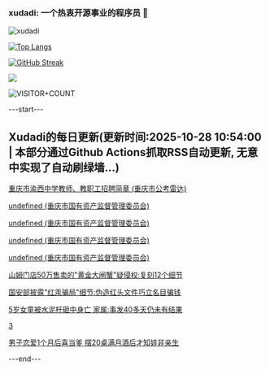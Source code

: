 ### xudadi: 一个热衷开源事业的程序员 👋

![xudadi](https://github-readme-stats-git-masterorgs-github-readme-stats-team.vercel.app/api?username=xudadi)

[![Top Langs](https://github-readme-stats.vercel.app/api/top-langs/?username=xudadi)](https://github.com/anuraghazra/github-readme-stats)

[![GitHub Streak](https://streak-stats.demolab.com?user=xudadi&locale=zh_Hans)](https://git.io/streak-stats)

![](https://raw.githubusercontent.com/xudadi/xudadi/main/assets/github-contribution-grid-snake.svg)

![VISITOR+COUNT](https://komarev.com/ghpvc/?username=xudadi&label=VISITOR+COUNT)


---start---

## Xudadi的每日更新(更新时间:2025-10-28 10:54:00 | 本部分通过Github Actions抓取RSS自动更新, 无意中实现了自动刷绿墙...)

[重庆市渝西中学教师、教职工招聘简章 (重庆市公考雷达)](https://www.gongkaoleida.com/article/2665457)

[undefined (重庆市国有资产监督管理委员会)](https://dadilab.github.io/feeds/all.xml)

[undefined (重庆市国有资产监督管理委员会)](https://dadilab.github.io/feeds/all.xml)

[undefined (重庆市国有资产监督管理委员会)](https://dadilab.github.io/feeds/all.xml)

[undefined (重庆市国有资产监督管理委员会)](https://dadilab.github.io/feeds/all.xml)

[山姆门店50万售卖的"黄金大闸蟹"疑侵权:复刻12个细节](https://m.163.com/news/article/KCTNV17T05345ARG.html)

[国安部披露"红汞骗局"细节:伪造红头文件巧立名目骗钱](https://m.163.com/news/article/KCUKNS5E0514R9P4.html)

[5岁女童被水泥杆砸中身亡 家属:事发40多天仍未有结果](https://m.163.com/news/article/KCTJPTPU05345ARG.html)

[3](https://m.163.com/touch/news/sub/domestic)

[男子恋爱1个月后喜当爹 摆20桌满月酒后才知娃非亲生](https://m.163.com/news/article/KCTCRAAU053469LG.html)

---end---
